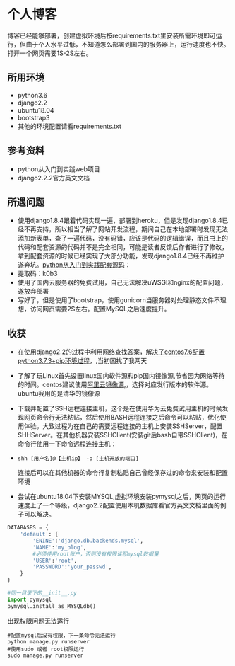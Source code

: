 # 个人博客

博客已经能够部署，创建虚拟环境后按requirements.txt里安装所需环境即可运行，但由于个人水平过低，不知道怎么部署到国内的服务器上，运行速度也不快。打开一个网页需要1S-2S左右。

## 所用环境

* python3.6
* django2.2
* ubuntu18.04
* bootstrap3
* 其他的环境配置请看requirements.txt

## 参考资料
* python从入门到实践web项目
* django2.2.2官方英文文档

## 所遇问题
* 使用django1.8.4跟着代码实现一遍，部署到heroku，但是发现django1.8.4已经不再支持，所以相当了解了网站开发流程，期间自己在本地部署时发现无法添加新表单，查了一遍代码，没有码错，应该是代码的逻辑错误，而且书上的代码和配套资源的代码并不是完全相同，可能是读者反馈后作者进行了修改，拿到配套资源的时候已经实现了大部分功能，发现django1.8.4已经不再维护遂弃坑。[python从入门到实践配套源码](https://pan.baidu.com/s/1KZ3FJfwtnIcJC6CFd_4Esg )：
* 提取码：k0b3 
* 使用了国内云服务器的免费试用，自己无法解决uWSGI和nginx的配置问题，遂放弃部署
* 写好了，但是使用了bootstrap，使用gunicorn当服务器对处理静态文件不理想，访问网页需要2S左右。配置MySQL之后速度提升。

## 收获

* 在使用django2.2的过程中利用网络查找答案，[解决了centos7.6配置python3.7.3+pip环境过程](https://www.cnblogs.com/cx55887/p/10538748.html)，,当初困扰了我两天

* 了解了玩Linux首先设置linux国内软件源和pip国内镜像源,节省因为网络等待的时间。centos建议使用[阿里云镜像源](http://mirrors.aliyun.com/repo/),，选择对应发行版本的软件源。ubuntu我用的是清华的镜像源

* 下载并配置了SSH远程连接主机，这个是在使用华为云免费试用主机的时候发现网页命令行无法粘贴，然后使用BASH远程连接之后命令可以粘贴，优化使用体验。大致过程为在自己的需要远程连接的主机上安装SSHServer，配置SHHServer。在其他机器安装SSHClient(安装git后bash自带SSHClient)，在命令行使用一下命令远程连接主机：

* ```
  shh [用户名]@【主机ip】 -p [主机开放的端口]
  ```

  连接后可以在其他机器的命令行复制粘贴自己曾经保存过的命令来安装和配置环境

* 尝试在ubuntu18.04下安装MYSQL,虚拟环境安装pymysql之后，网页的运行速度上了一个等级，django2.2配置使用本机数据库看官方英文文档里面的例子可以解决。
``` python
DATABASES = {
    'default': {
        'ENINE':'django.db.backends.mysql',
        'NAME':'my_blog',
        #必须使用root账户，否则没有权限读写mysql数据量
        'USER':'root',
        'PASSWORD':'your_passwd',
    }
}

#同一目录下的__init__.py
import pymysql
pymysql.install_as_MYSQLdb()
````

出现权限问题无法运行

```
#配置mysql后没有权限，下一条命令无法运行
python manage.py runserver
#使用sudo 或者 root权限运行
sudo manage.py runserver
```





   

  

